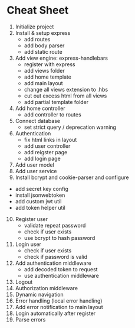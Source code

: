 # Cheat Sheet

1. Initialize project
2. Install & setup express
    * add routes
    * add body parser
    * add static route
3. Add view engine: express-handlebars
    * register with express
    * add views folder
    * add home template 
    * add main layout
    * change all views extension to .hbs
    * cut out excess html from all views	
    * add partial template folder
4. Add home controller
    * add controller to routes
5. Connect database
    * set strict query / deprecation warning
6. Authentication
    * fix html links in layout
    * add user controller
    * add reigster page
    * add login page
7. Add user model
8. Add user service
9. Install bcrypt and cookie-parser and configure 
* add secret key config
* install jsonwebtoken
* add custom jwt util
* add token helper util	
10. Register user
    * validate repeat password
    * check if user exists
    * use bcrypt to hash password
11. Login user
    * check if user exists
    * check if password is valid
12. Add authentication middleware
    * add decoded token to request
    * use authentication middleware
13. Logout
14. Authorization middleware
15. Dynamic navigation
16. Error handling (local error handling)
17. Add error notification to main layout
18. Login automatically after register
19. Parse errors